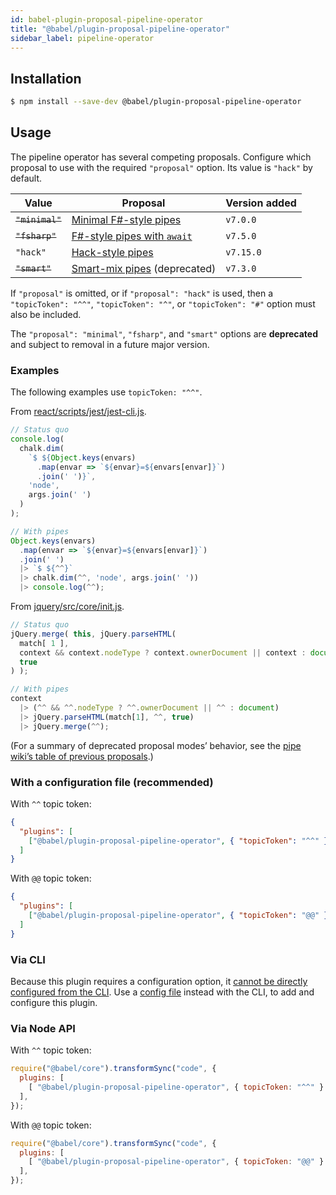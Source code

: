 ```yaml
---
id: babel-plugin-proposal-pipeline-operator
title: "@babel/plugin-proposal-pipeline-operator"
sidebar_label: pipeline-operator
---
```


## Installation

```sh
$ npm install --save-dev @babel/plugin-proposal-pipeline-operator
```

## Usage

The pipeline operator has several competing proposals.
Configure which proposal to use with the required `"proposal"` option.
Its value is `"hack"` by default.

| Value | Proposal | Version added |
| ----- | -------- | ------------- |
| ~~`"minimal"`~~ | [Minimal F#-style pipes](https://github.com/tc39/proposal-pipeline-operator/) | `v7.0.0`
| ~~`"fsharp"`~~ | [F#-style pipes with `await`](https://github.com/valtech-nyc/proposal-fsharp-pipelines) | `v7.5.0`
| `"hack"` | [Hack-style pipes](https://github.com/js-choi/proposal-hack-pipes) | `v7.15.0`
| ~~`"smart"`~~ | [Smart-mix pipes](https://github.com/js-choi/proposal-smart-pipelines) (deprecated) | `v7.3.0`

If `"proposal"` is omitted, or if `"proposal": "hack"` is used, then a `"topicToken": "^^"`, `"topicToken": "^"`, or `"topicToken": "#"` option must also be included.

The `"proposal": "minimal"`, `"fsharp"`, and `"smart"` options are **deprecated** and subject to removal in a future major version.

### Examples
The following examples use `topicToken: "^^"`.

From [react/scripts/jest/jest-cli.js][].
```js
// Status quo
console.log(
  chalk.dim(
    `$ ${Object.keys(envars)
      .map(envar => `${envar}=${envars[envar]}`)
      .join(' ')}`,
    'node',
    args.join(' ')
  )
);

// With pipes
Object.keys(envars)
  .map(envar => `${envar}=${envars[envar]}`)
  .join(' ')
  |> `$ ${^^}`
  |> chalk.dim(^^, 'node', args.join(' '))
  |> console.log(^^);
```

From [jquery/src/core/init.js][].
```js
// Status quo
jQuery.merge( this, jQuery.parseHTML(
  match[ 1 ],
  context && context.nodeType ? context.ownerDocument || context : document,
  true
) );

// With pipes
context
  |> (^^ && ^^.nodeType ? ^^.ownerDocument || ^^ : document)
  |> jQuery.parseHTML(match[1], ^^, true)
  |> jQuery.merge(^^);
```

[react/scripts/jest/jest-cli.js]: https://github.com/facebook/react/blob/17.0.2/scripts/jest/jest-cli.js
[jquery/src/core/init.js]: https://github.com/jquery/jquery/blob/2.2-stable/src/core/init.js

(For a summary of deprecated proposal modes’ behavior, see the [pipe wiki’s table of previous proposals](https://github.com/tc39/proposal-pipeline-operator/wiki#overview-of-previous-proposals).)


### With a configuration file (recommended)

With `^^` topic token:

```json
{
  "plugins": [
    ["@babel/plugin-proposal-pipeline-operator", { "topicToken": "^^" }]
  ]
}
```

With `@@` topic token:

```json
{
  "plugins": [
    ["@babel/plugin-proposal-pipeline-operator", { "topicToken": "@@" }]
  ]
}
```

### Via CLI

Because this plugin requires a configuration option, it [cannot be directly configured from the CLI](https://github.com/babel/babel/issues/4161). Use a [config file](config-files.md) instead with the CLI, to add and configure this plugin.

### Via Node API

With `^^` topic token:

```javascript
require("@babel/core").transformSync("code", {
  plugins: [
    [ "@babel/plugin-proposal-pipeline-operator", { topicToken: "^^" } ],
  ],
});
```

With `@@` topic token:

```javascript
require("@babel/core").transformSync("code", {
  plugins: [
    [ "@babel/plugin-proposal-pipeline-operator", { topicToken: "@@" } ],
  ],
});
```

